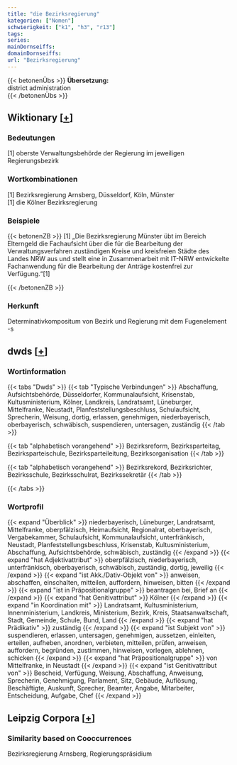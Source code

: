```yaml
---
title: "die Bezirksregierung"
kategorien: ["Nomen"]
schwierigkeit: ["k1", "h3", "r13"]
tags:
series:
mainDornseiffs:
domainDornseiffs:
url: "Bezirksregierung"
---
```


{{< betonenÜbs >}}
**Übersetzung:**  
district administration  
{{< /betonenÜbs >}}

## Wiktionary [[+](https://de.wiktionary.org/wiki/Bezirksregierung)]

### Bedeutungen
[1] oberste Verwaltungsbehörde der Regierung im jeweiligen Regierungsbezirk  

### Wortkombinationen
[1] Bezirksregierung Arnsberg, Düsseldorf, Köln, Münster  
[1] die Kölner Bezirksregierung  

### Beispiele
{{< betonenZB >}}
[1] „Die Bezirksregierung Münster übt im Bereich Elterngeld die Fachaufsicht über die für die Bearbeitung der Verwaltungsverfahren zuständigen Kreise und kreisfreien Städte des Landes NRW aus und stellt eine in Zusammenarbeit mit IT-NRW entwickelte Fachanwendung für die Bearbeitung der Anträge kostenfrei zur Verfügung.“[1]  

{{< /betonenZB >}}
### Herkunft
Determinativkompositum von Bezirk und Regierung mit dem Fugenelement -s  



## dwds [[+](https://www.dwds.de/wb/Bezirksregierung)]

### Wortinformation
{{< tabs "Dwds" >}}
{{< tab "Typische Verbindungen" >}}
Abschaffung, Aufsichtsbehörde, Düsseldorfer, Kommunalaufsicht, Krisenstab, Kultusministerium, Kölner, Landkreis, Landratsamt, Lüneburger, Mittelfranke, Neustadt, Planfeststellungsbeschluss, Schulaufsicht, Sprecherin, Weisung, dortig, erlassen, genehmigen, niederbayerisch, oberbayerisch, schwäbisch, suspendieren, untersagen, zuständig
{{< /tab >}}

{{< tab "alphabetisch vorangehend" >}}
Bezirksreform, Bezirksparteitag, Bezirksparteischule, Bezirksparteileitung, Bezirksorganisation
{{< /tab >}}

{{< tab "alphabetisch vorangehend" >}}
Bezirksrekord, Bezirksrichter, Bezirksschule, Bezirksschulrat, Bezirkssekretär
{{< /tab >}}

{{< /tabs >}}

### Wortprofil
{{< expand "Überblick" >}} niederbayerisch, Lüneburger, Landratsamt, Mittelfranke, oberpfälzisch, Heimaufsicht, Regionalrat, oberbayerisch, Vergabekammer, Schulaufsicht, Kommunalaufsicht, unterfränkisch, Neustadt, Planfeststellungsbeschluss, Krisenstab, Kultusministerium, Abschaffung, Aufsichtsbehörde, schwäbisch, zuständig {{< /expand >}}
{{< expand "hat Adjektivattribut" >}} oberpfälzisch, niederbayerisch, unterfränkisch, oberbayerisch, schwäbisch, zuständig, dortig, jeweilig {{< /expand >}}
{{< expand "ist Akk./Dativ-Objekt von" >}} anweisen, abschaffen, einschalten, mitteilen, auffordern, hinweisen, bitten {{< /expand >}}
{{< expand "ist in Präpositionalgruppe" >}} beantragen bei, Brief an {{< /expand >}}
{{< expand "hat Genitivattribut" >}} Kölner {{< /expand >}}
{{< expand "in Koordination mit" >}} Landratsamt, Kultusministerium, Innenministerium, Landkreis, Ministerium, Bezirk, Kreis, Staatsanwaltschaft, Stadt, Gemeinde, Schule, Bund, Land {{< /expand >}}
{{< expand "hat Prädikativ" >}} zuständig {{< /expand >}}
{{< expand "ist Subjekt von" >}} suspendieren, erlassen, untersagen, genehmigen, aussetzen, einleiten, erteilen, aufheben, anordnen, verbieten, mitteilen, prüfen, anweisen, auffordern, begründen, zustimmen, hinweisen, vorlegen, ablehnen, schicken {{< /expand >}}
{{< expand "hat Präpositionalgruppe" >}} von Mittelfranke, in Neustadt {{< /expand >}}
{{< expand "ist Genitivattribut von" >}} Bescheid, Verfügung, Weisung, Abschaffung, Anweisung, Sprecherin, Genehmigung, Parlament, Sitz, Gebäude, Auflösung, Beschäftigte, Auskunft, Sprecher, Beamter, Angabe, Mitarbeiter, Entscheidung, Aufgabe, Chef {{< /expand >}}

## Leipzig Corpora [[+](https://corpora.uni-leipzig.de/en/res?word=Bezirksregierung&corpusId=deu_newscrawl-public_2018)]


### Similarity based on Cooccurrences
Bezirksregierung Arnsberg, Regierungspräsidium

